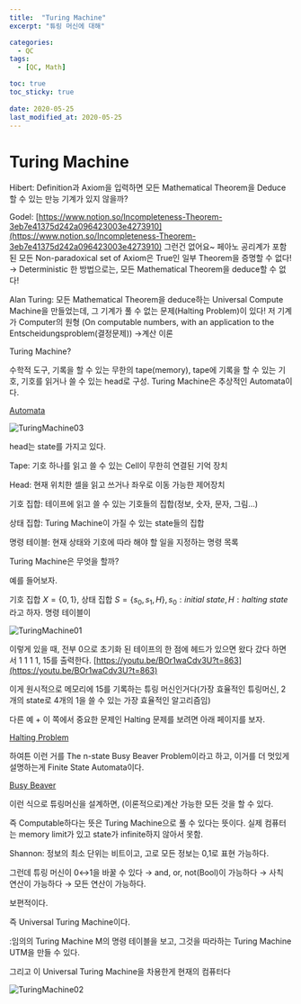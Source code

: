 ```yaml
---
title:  "Turing Machine"
excerpt: "튜링 머신에 대해"

categories:
  - QC
tags:
  - [QC, Math]

toc: true
toc_sticky: true
 
date: 2020-05-25
last_modified_at: 2020-05-25
---
```


# Turing Machine

Hibert: Definition과 Axiom을 입력하면 모든 Mathematical Theorem을 Deduce할 수 있는 만능 기계가 있지 않을까?

Godel: [https://www.notion.so/Incompleteness-Theorem-3eb7e41375d242a096423003e4273910](https://www.notion.so/Incompleteness-Theorem-3eb7e41375d242a096423003e4273910) 그런건 없어요~ 페아노 공리계가 포함된 모든 Non-paradoxical set of Axiom은 True인 일부 Theorem을 증명할 수 없다! → Deterministic 한 방법으로는, 모든 Mathematical Theorem을 deduce할 수 없다!

Alan Turing: 모든 Mathematical Theorem을 deduce하는 Universal Compute Machine을 만들었는데, 그 기계가 풀 수 없는 문제(Halting Problem)이 있다! 저 기계가 Computer의 원형 (On computable numbers, with an application to the Entscheidungsproblem(결정문제)) →계산 이론

Turing Machine?

수학적 도구, 기록을 할 수 있는 무한의 tape(memory), tape에 기록을 할 수 있는 기호, 기호를 읽거나 쓸 수 있는 head로 구성. Turing Machine은 추상적인 Automata이다.

[Automata](https://www.notion.so/Automata-d5b849054f5b4f8298a996d9a7c700fb)

![TuringMachine03](https://user-images.githubusercontent.com/48908914/148714112-ff4b0ed1-cdd0-4b88-81b0-20d0dfdb930f.png)

head는 state를 가지고 있다.

Tape: 기호 하나를 읽고 쓸 수 있는 Cell이 무한히 연결된 기억 장치

Head: 현재 위치한 셀을 읽고 쓰거나 좌우로 이동 가능한 제어장치

기호 집합: 테이프에 읽고 쓸 수 있는 기호들의 집합(정보, 숫자, 문자, 그림...)

상태 집합: Turing Machine이 가질 수 있는 state들의 집합

명령 테이블: 현재 상태와 기호에 따라 해야 할 일을 지정하는 명령 목록

Turing Machine은 무엇을 할까?

예를 들어보자.

기호 집합 $X = \{0,1\},$ 상태 집합 $S = \{s_0, s_1, H \}, s_0 : initial \ state, H:halting \ state$ 라고 하자. 명령 테이블이

![TuringMachine01](https://user-images.githubusercontent.com/48908914/148714051-ef891bbd-6abf-4751-8f94-e32e22346994.png)


이렇게 있을 때, 전부 0으로 초기화 된 테이프의 한 점에 헤드가 있으면 왔다 갔다 하면서 1 1 1 1, 15를 출력한다. [https://youtu.be/BOr1waCdv3U?t=863](https://youtu.be/BOr1waCdv3U?t=863)

이게 원시적으로 메모리에 15를 기록하는 튜링 머신인거다(가장 효율적인 튜링머신, 2개의 state로 4개의 1을 쓸 수 있는 가장 효율적인 알고리즘임)

다른 예 + 이 쪽에서 중요한 문제인 Halting 문제를 보려면 아래 페이지를 보자.

[Halting Problem](2011-01-11-HaltingProblem.md)

하여튼 이런 거를 The n-state Busy Beaver Problem이라고 하고, 이거를 더 멋있게 설명하는게 Finite State Automata이다.

[Busy Beaver](2011-01-11-BusyBeaver.md)

이런 식으로 튜링머신을 설계하면, (이론적으로)계산 가능한 모든 것을 할 수 있다.

즉 Computable하다는 뜻은 Turing Machine으로 풀 수 있다는 뜻이다. 실제 컴퓨터는 memory limit가 있고 state가 infinite하지 않아서 못함.

Shannon: 정보의 최소 단위는 비트이고, 고로 모든 정보는 0,1로 표현 가능하다.

그런데 튜링 머신이 0↔1을 바꿀 수 있다 → and, or, not(Bool)이 가능하다 → 사칙 연산이 가능하다 → 모든 연산이 가능하다.

보편적이다.

즉 Universal Turing Machine이다.

:임의의 Turing Machine M의 명령 테이블을 보고, 그것을 따라하는 Turing Machine UTM을 만들 수 있다.

그리고 이 Universal Turing Machine을 차용한게 현재의 컴퓨터다

![TuringMachine02](https://user-images.githubusercontent.com/48908914/148714101-ca2bdc95-d182-4330-8dab-3c2696abe73f.png)